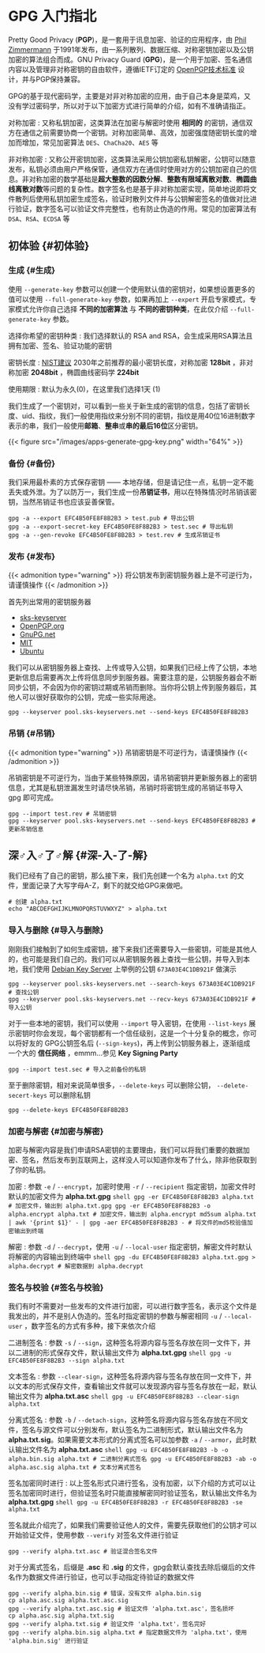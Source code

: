 # GPG 入门指北


Pretty Good Privacy (**PGP**)，是一套用于讯息加密、验证的应用程序，由 [Phil
Zimmermann](https://en.wikipedia.org/wiki/Phil_Zimmermann) 于1991年发布，由一系列散列、数据压缩、对称密钥加密以及公钥加密的算法组合而成。GNU Privacy Guard (**GPG**)，是一个用于加密、签名通信内容以及管理非对称密钥的自由软件，遵循IETF订定的 [OpenPGP技术标准](https://tools.ietf.org/html/rfc4880) 设计，并与PGP保持兼容。

GPG的基于现代密码学，主要是对非对称加密的应用，由于自己本身是菜鸡，又没有学过密码学，所以对于以下加密方式进行简单的介绍，如有不准确请指正。

对称加密
: 又称私钥加密，这类算法在加密与解密时使用 **相同的** 的密钥，通信双方在通信之前需要协商一个密钥。对称加密简单、高效，加密强度随密钥长度的增加而增加，常见加密算法 `DES`、`ChaCha20`、`AES` 等

非对称加密
: 又称公开密钥加密，这类算法采用公钥加密私钥解密，公钥可以随意发布，私钥必须由用户严格保管，通信双方在通信时使用对方的公钥加密自己的信息。非对称加密的数学基础是**超大整数的因数分解**、**整数有限域离散对数**、**椭圆曲线离散对数**等问题的复杂性。数字签名也是基于非对称加密实现，简单地说即将文件散列后使用私钥加密生成签名，验证时散列文件并与公钥解密签名的值做对比进行验证，数字签名可以验证文件完整性，也有防止伪造的作用。常见的加密算法有 `DSA`、`RSA`、`ECDSA` 等


## 初体验 {#初体验}


### 生成 {#生成}

使用 `--generate-key` 参数可以创建一个使用默认值的密钥对，如果想设置更多的值可以使用 `--full-generate-key` 参数，如果再加上 `--expert` 开启专家模式，专家模式允许你自己选择 **不同的加密算法** 与 **不同的密钥种类**，在此仅介绍
`--full-generate-key` 参数。

选择你希望的密钥种类
: 我们选择默认的 <span class="underline">RSA and RSA</span>，会生成采用RSA算法且拥有加密、签名、验证功能的密钥

密钥长度
: [NIST建议](https://www.keylength.com/en/4/) 2030年之前推荐的最小密钥长度，对称加密 **128bit** ，非对称加密
    **2048bit** ，椭圆曲线密码学 **224bit**

使用期限
: 默认为永久(0)，在这里我们选择1天 (1)

我们生成了一个密钥对，可以看到一些关于新生成的密钥的信息，包括了密钥长度、uid、指纹，我们一般使用指纹来分别不同的密钥，指纹是用40位16进制数字表示的串，我们一般使用**邮箱**、**整串**或**串的最后16位**区分密钥。

{{< figure src="/images/apps-generate-gpg-key.png" width="64%" >}}


### 备份 {#备份}

我们采用最朴素的方式保存密钥 —— 本地存储，但是请记住一点，私钥一定不能丢失或外泄。为了以防万一，我们生成一份**吊销证书**，用以在特殊情况时吊销该密钥，当然吊销证书也应该妥善保管。

```shell
gpg -a --export EFC4B50FE8F8B2B3 > test.pub # 导出公钥
gpg -a --export-secret-key EFC4B50FE8F8B2B3 > test.sec # 导出私钥
gpg -a --gen-revoke EFC4B50FE8F8B2B3 > test.rev # 生成吊销证书
```


### 发布 {#发布}

{{< admonition type="warning" >}}
将公钥发布到密钥服务器上是不可逆行为，请谨慎操作
{{< /admonition >}}

首先列出常用的密钥服务器

-   [sks-keyserver](http://pool.sks-keyservers.net)
-   [OpenPGP.org](https://keys.openpgp.org)
-   [GnuPG.net](http://keys.gnupg.net)
-   [MIT](https://pgp.mit.edu)
-   [Ubuntu](http://keyserver.ubuntu.com)

我们可以从密钥服务器上查找、上传或导入公钥，如果我们已经上传了公钥，本地更新信息后需要再次上传将信息同步到服务器。需要注意的是，公钥服务器会不断同步公钥，不会因为你的密钥过期或吊销而删除。当你将公钥上传到服务器后，其他人可以很好获取你的公钥，完成一些实际用途。

```shell
gpg --keyserver pool.sks-keyservers.net --send-keys EFC4B50FE8F8B2B3
```


### 吊销 {#吊销}

{{< admonition type="warning" >}}
吊销密钥是不可逆行为，请谨慎操作
{{< /admonition >}}

吊销密钥是不可逆行为，当由于某些特殊原因，请吊销密钥并更新服务器上的密钥信息，尤其是私钥泄漏发生时请尽快吊销，吊销时将密钥生成的吊销证书导入 gpg 即可完成。

```shell
gpg --import test.rev # 吊销密钥
gpg --keyserver pool.sks-keyservers.net --send-keys EFC4B50FE8F8B2B3 # 更新吊销信息
```


## 深♂入♂了♂解 {#深-入-了-解}

我们已经有了自己的密钥，那么接下来，我们先创建一个名为 `alpha.txt` 的文件，里面记录了大写字母A-Z，剩下的就交给GPG来做吧。

```shell
# 创建 alpha.txt
echo "ABCDEFGHIJKLMNOPQRSTUVWXYZ" > alpha.txt
```


### 导入与删除 {#导入与删除}

刚刚我们接触到了如何生成密钥，接下来我们还需要导入一些密钥，可能是其他人的，也可能是我们自己的。我们可以从密钥服务器上查找一些公钥，并导入到本地，我们使用
[Debian Key Server](https://keyring.debian.org/) 上举例的公钥 `673A03E4C1DB921F` 做演示

```shell
gpg --keyserver pool.sks-keyservers.net --search-keys 673A03E4C1DB921F # 查找公钥
gpg --keyserver pool.sks-keyservers.net --recv-keys 673A03E4C1DB921F # 导入公钥
```

对于一些本地的密钥，我们可以使用 `--import` 导入密钥，在使用 `--list-keys` 展示密钥时你会发现，每个密钥都有一个信任级别，这是一个十分复杂的概念，你可以将好友的
GPG公钥签名后 (`--sign-keys`)，再上传到公钥服务器上，逐渐组成一个大的 **信任网络**
，emmm...参见 **Key Signing Party**

```shell
gpg --import test.sec # 导入之前备份的私钥
```

至于删除密钥，相对来说简单很多，`--delete-keys` 可以删除公钥，
`--delete-secert-keys` 可以删除私钥

```shell
gpg --delete-keys EFC4B50FE8F8B2B3
```


### 加密与解密 {#加密与解密}

加密与解密内容是我们申请RSA密钥的主要理由，我们可以将我们重要的数据加密、签名，然后发布到互联网上，这样没人可以知道你发布了什么，除非他获取到了你的私钥。

加密
: 参数 `-e` / `--encrypt`，加密时使用 `-r` / `--recipient` 指定密钥，加密文件时默认的加密文件为 **alpha.txt.gpg**
    ```shell
    gpg -er EFC4B50FE8F8B2B3 alpha.txt # 加密文件，输出到 alpha.txt.gpg
    gpg -er EFC4B50FE8F8B2B3 -o alpha.encrypt alpha.txt # 加密文件，输出到 alpha.encrypt
    md5sum alpha.txt | awk '{print $1}' - | gpg -aer EFC4B50FE8F8B2B3 - # 将文件的md5校验值加密输出到终端
    ```


解密
: 参数 `-d` / `--decrypt`，使用 `-u` / `--local-user` 指定密钥，解密文件时默认将解密的内容输出到终端中
    ```shell
    gpg -du EFC4B50FE8F8B2B3 alpha.txt.gpg > alpha.decrypt # 解密数据到 alpha.decrypt
    ```


### 签名与校验 {#签名与校验}

我们有时不需要对一些发布的文件进行加密，可以进行数字签名，表示这个文件是我发出的，并不是别人伪造的。签名时指定密钥的参数与解密相同 `-u` / `--local-user` ，数字签名的方式有多种，接下来依次介绍

二进制签名
: 参数 `-s` / `--sign`，这种签名将源内容与签名存放在同一文件下，并以二进制的形式保存文件，默认输出文件为 **alpha.txt.gpg**
    ```shell
    gpg -u EFC4B50FE8F8B2B3 --sign alpha.txt
    ```

文本签名
: 参数 `--clear-sign`，这种签名将源内容与签名存放在同一文件下，并以文本的形式保存文件，查看输出文件就可以发现源内容与签名存放在一起，默认输出文件为
    **alpha.txt.asc**
    ```shell
    gpg -u EFC4B50FE8F8B2B3 --clear-sign alpha.txt
    ```

分离式签名
: 参数 `-b` / `--detach-sign`，这种签名将源内容与签名存放在不同文件，签名与源文件可以分别发布，默认签名为二进制形式，默认输出文件名为 **alpha.txt.sig**。如果需要文本形式的分离式签名可以加参数 `-a` / `--armor`，此时默认输出文件名为 **alpha.txt.asc**
    ```shell
    gpg -u EFC4B50FE8F8B2B3 -b -o alpha.bin.sig alpha.txt # 二进制分离式签名
    gpg -u EFC4B50FE8F8B2B3 -ab -o alpha.asc.sig alpha.txt # 文本分离式签名
    ```

签名加密同时进行
: 以上签名形式只进行签名，没有加密，以下介绍的方式可以让签名加密同时进行，但验证签名时只能直接解密同时验证签名，默认输出文件名为 **alpha.txt.gpg**
    ```shell
    gpg -u EFC4B50FE8F8B2B3 -r EFC4B50FE8F8B2B3 -se alpha.txt
    ```

签名就此介绍完了，如果我们需要验证他人的文件，需要先获取他们的公钥才可以开始验证文件，使用参数 `--verify` 对签名文件进行验证

```shell
gpg --verify alpha.txt.asc # 验证混合签名文件
```

对于分离式签名，后缀是 **.asc** 和 **.sig** 的文件，gpg会默认查找去除后缀后的文件名作为数据文件进行验证，也可以手动指定待验证的数据文件

```shell
gpg --verify alpha.bin.sig # 错误，没有文件 alpha.bin.sig
cp alpha.asc.sig alpha.txt.asc.sig
gpg --verify alpha.txt.asc.sig # 验证文件 'alpha.txt.asc'，签名损坏
cp alpha.asc.sig alpha.txt.sig
gpg --verify alpha.txt.sig # 验证文件 'alpha.txt'，签名完好
gpg --verify alpha.bin.sig alpha.txt # 指定数据文件为 'alpha.txt'，使用 'alpha.bin.sig' 进行验证
```
